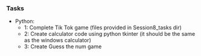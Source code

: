 ### Tasks
- Python:
  - 1: Complete Tik Tok game (files provided in Session8_tasks dir)
  - 2: Create calculator code using python tkinter (it should be the same as the windows calculator)
  - 3: Create Guess the num game
